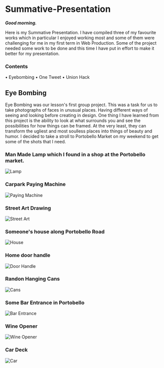 # Summative-Presentation

**_Good morning._**

Here is my Summative Presentation. I have compiled three of my favourite works which in particular I enjoyed working most and some of them were challenging for me in my first term in Web Production. Some of the project needed some work to be done and this time I have put in effort to make it better for my presentation.

### Contents

• Eyebombing
• One Tweet
• Union Hack

## Eye Bombing

Eye Bombing was our lesson's first group project. This was a task for us to take photographs of faces in unusual places. Having different ways of seeing and looking before creating in design. One thing I have learned from this project is the ability to look at what surrounds you and see the possibilities for how things can be framed. At the very least, they can transform the ugliest and most soulless places into things of beauty and humor. I decided to take a stroll to Portobello Market on my weekend to get some of the shots that I need.

### Man Made Lamp which I found in a shop at the Portobello market. 

![Lamp](https://github.com/globaltrashchic/eyesbombing/blob/master/image.jpg)

### Carpark Paying Machine

![Paying Machine](https://github.com/globaltrashchic/eyesbombing/blob/master/unnamed-02.jpg)

### Street Art Drawing

![Street Art](https://github.com/globaltrashchic/eyesbombing/blob/master/unnamed-03.jpg)

### Someone's house along Portobello Road

![House](https://github.com/globaltrashchic/eyesbombing/blob/master/unnamed-04.jpg)

### Home door handle

![Door Handle](https://github.com/globaltrashchic/eyesbombing/blob/master/unnamed-1.jpg)

### Randon Hanging Cans

![Cans](https://github.com/globaltrashchic/eyesbombing/blob/master/unnamed-2.jpg)

### Some Bar Entrance in Portobello

![Bar Entrance](https://github.com/globaltrashchic/eyesbombing/blob/master/unnamed0.jpg)

### Wine Opener

![Wine Opener](https://github.com/globaltrashchic/eyesbombing/blob/master/d89c8d85890ef09dc7715a60671cc838.jpg)

### Car Deck

![Car](https://github.com/globaltrashchic/eyesbombing/blob/master/e907dea5e50eacf413f0f04d34bf4c4c.jpg)
